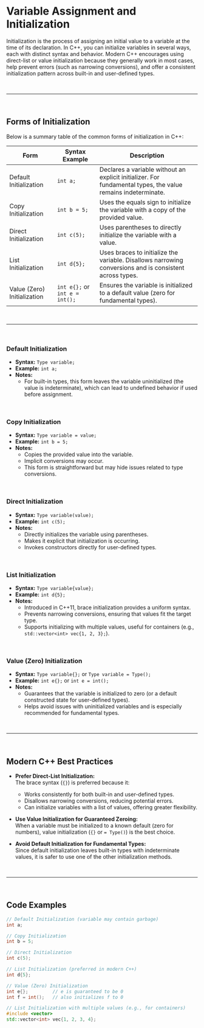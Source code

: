# Variable Assignment and Initialization

Initialization is the process of assigning an initial value to a variable at the time of its declaration. In C++, you can initialize variables in several ways, each with distinct syntax and behavior. Modern C++ encourages using direct-list or value initialization because they generally work in most cases, help prevent errors (such as narrowing conversions), and offer a consistent initialization pattern across built-in and user-defined types.

<br>

---

<br>

## Forms of Initialization

Below is a summary table of the common forms of initialization in C++:

|Form|Syntax Example|Description|
|---|---|---|
|Default Initialization|`int a;`|Declares a variable without an explicit initializer. For fundamental types, the value remains indeterminate.|
|Copy Initialization|`int b = 5;`|Uses the equals sign to initialize the variable with a copy of the provided value.|
|Direct Initialization|`int c(5);`|Uses parentheses to directly initialize the variable with a value.|
|List Initialization|`int d{5};`|Uses braces to initialize the variable. Disallows narrowing conversions and is consistent across types.|
|Value (Zero) Initialization|`int e{};` or `int e = int();`|Ensures the variable is initialized to a default value (zero for fundamental types).|

<br>

---

<br>

### Default Initialization

- **Syntax:** `Type variable;`
- **Example:** `int a;`
- **Notes:**
    - For built-in types, this form leaves the variable uninitialized (the value is indeterminate), which can lead to undefined behavior if used before assignment.

<br>

### Copy Initialization

- **Syntax:** `Type variable = value;`
- **Example:** `int b = 5;`
- **Notes:**
    - Copies the provided value into the variable.
    - Implicit conversions may occur.
    - This form is straightforward but may hide issues related to type conversions.

<br>

### Direct Initialization

- **Syntax:** `Type variable(value);`
- **Example:** `int c(5);`
- **Notes:**
    - Directly initializes the variable using parentheses.
    - Makes it explicit that initialization is occurring.
    - Invokes constructors directly for user-defined types.

<br>

### List Initialization

- **Syntax:** `Type variable{value};`
- **Example:** `int d{5};`
- **Notes:**
    - Introduced in C++11, brace initialization provides a uniform syntax.
    - Prevents narrowing conversions, ensuring that values fit the target type.
    - Supports initializing with multiple values, useful for containers (e.g., `std::vector<int> vec{1, 2, 3};`).

<br>

### Value (Zero) Initialization

- **Syntax:** `Type variable{};` or `Type variable = Type();`
- **Example:** `int e{};` or `int e = int();`
- **Notes:**
    - Guarantees that the variable is initialized to zero (or a default constructed state for user-defined types).
    - Helps avoid issues with uninitialized variables and is especially recommended for fundamental types.

<br>

---

<br>

## Modern C++ Best Practices

- **Prefer Direct-List Initialization:**  
    The brace syntax (`{}`) is preferred because it:
    - Works consistently for both built-in and user-defined types.
    - Disallows narrowing conversions, reducing potential errors.
    - Can initialize variables with a list of values, offering greater flexibility.
- **Use Value Initialization for Guaranteed Zeroing:**  
    When a variable must be initialized to a known default (zero for numbers), value initialization (`{}` or `= Type()`) is the best choice.
    
- **Avoid Default Initialization for Fundamental Types:**  
    Since default initialization leaves built-in types with indeterminate values, it is safer to use one of the other initialization methods.
    
<br>

---

<br>

## Code Examples

```cpp
// Default Initialization (variable may contain garbage)
int a;

// Copy Initialization
int b = 5;

// Direct Initialization
int c(5);

// List Initialization (preferred in modern C++)
int d{5};

// Value (Zero) Initialization
int e{};         // e is guaranteed to be 0
int f = int();   // also initializes f to 0

// List Initialization with multiple values (e.g., for containers)
#include <vector>
std::vector<int> vec{1, 2, 3, 4};
```